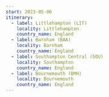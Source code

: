 ```yaml
---
start: 2023-05-06
itinerary:
  - label: Littlehampton (LIT)
    locality: Littlehampton
    country_name: England
  - label: Barnham (BAA)
    locality: Barnham
    country_name: England
  - label: Southampton Central (SOU)
    locality: Southampton
    country_name: England
  - label: Bournemouth (BMH)
    locality: Bournemouth
    country_name: England
---
```

